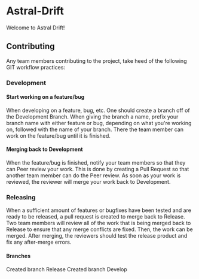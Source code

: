 # Astral-Drift

Welcome to Astral Drift!

## Contributing
Any team members contributing to the project, take heed of the following GIT workflow practices:

### Development
#### Start working on a feature/bug
When developing on a feature, bug, etc. One should create a branch off of the Development Branch.
When giving the branch a name, prefix your branch name with either feature or bug, depending on what you're working on, followed with the name of your branch.
There the team member can work on the feature/bug until it is finished.

#### Merging back to Development
When the feature/bug is finished, notify your team members so that they can Peer review your work.
This is done by creating a Pull Request so that another team member can do the Peer review.
As soon as your work is reviewed, the reviewer will merge your work back to Development.

### Releasing
When a sufficient amount of features or bugfixes have been tested and are ready to be released, a pull request is created to merge back to Release.
Two team members will review all of the work that is being merged back to Release to ensure that any merge conflicts are fixed.
Then, the work can be merged. After merging, the reviewers should test the release product and fix any after-merge errors.


#### Branches
Created branch Release
Created branch Develop